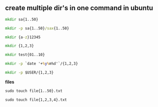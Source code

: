 ## create multiple dir's in one command in ubuntu 

```cmd
mkdir sa{1..50}
```
```cmd
mkdir -p sa{1..50}/sax{1..50}
```
```cmd
mkdir {a-z}12345 
```
```cmd
mkdir {1,2,3}
```
```cmd
mkdir test{01..10}
```
```cmd
mkdir -p `date '+%y%m%d'`/{1,2,3} 
```
```cmd
mkdir -p $USER/{1,2,3} 
```

**files**

```cmd
sudo touch file{1..50}.txt
```
```cmd
sudo touch file{1,2,3,4}.txt
```
